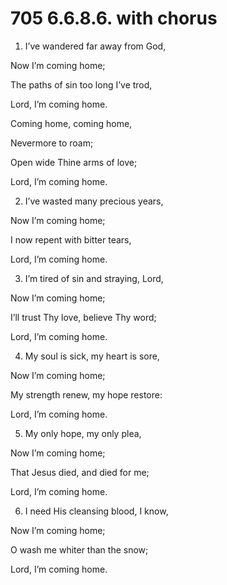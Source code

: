 # 705 6.6.8.6. with chorus

1.  I’ve wandered far away from God,

Now I’m coming home;

The paths of sin too long I’ve trod,

Lord, I’m coming home.

Coming home, coming home,

Nevermore to roam;

Open wide Thine arms of love;

Lord, I’m coming home.

2.  I’ve wasted many precious years,

Now I’m coming home;

I now repent with bitter tears,

Lord, I’m coming home.

3.  I’m tired of sin and straying, Lord,

Now I’m coming home;

I’ll trust Thy love, believe Thy word;

Lord, I’m coming home.

4.  My soul is sick, my heart is sore,

Now I’m coming home;

My strength renew, my hope restore:

Lord, I’m coming home.

5.  My only hope, my only plea,

Now I’m coming home;

That Jesus died, and died for me;

Lord, I’m coming home.

6.  I need His cleansing blood, I know,

Now I’m coming home;

O wash me whiter than the snow;

Lord, I’m coming home.

